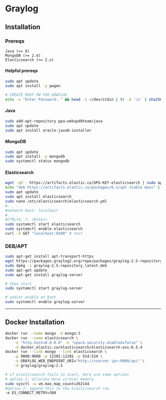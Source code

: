 Graylog
=======

## Installation

### Prereqs

    Java (>= 8)
    MongoDB (>= 2.4)
    Elasticsearch (>= 2.x)

#### Helpful prereqs
```bash
sudo apt update
sudo apt install -y pwgen

# CREATE ROOT PW FOR GRAYLOG
echo -n "Enter Password: " && head -1 </dev/stdin | tr -d '\n' | sha256sum | cut -d" " -f1
```

#### Java
```bash
sudo add-apt-repository ppa:webupd8team/java
sudo apt update
sudo apt install oracle-java8-installer
```

#### MongoDB
```bash
sudo apt update
sudo apt install -y mongodb
sudo systemctl status mongodb
```

#### Elasticsearch
```bash
wget -qO - https://artifacts.elastic.co/GPG-KEY-elasticsearch | sudo apt-key add -
echo "deb https://artifacts.elastic.co/packages/6.x/apt stable main" | sudo tee -a /etc/apt/sources.list.d/elastic-6.x.list
sudo apt update
sudo apt install elasticsearch
sudo nano /etc/elasticsearch/elasticsearch.yml
#. . .
#network.host: localhost
#. . .
#CTRL+X, Y, <Enter>
sudo systemctl start elasticsearch
sudo systemctl enable elasticsearch
curl -X GET "localhost:9200" # test
```

### DEB/APT
```bash
sudo apt-get install apt-transport-https
wget https://packages.graylog2.org/repo/packages/graylog-2.5-repository_latest.deb
sudo dpkg -i graylog-2.5-repository_latest.deb
sudo apt-get update
sudo apt-get install graylog-server

# then start
sudo systemctl start graylog-server

# and/or enable on boot
sudo systemctl enable graylog-server
```

--------------------------------------

## Docker Installation

```bash
docker run --name mongo -d mongo:3
docker run --name elasticsearch \
    -e "http.host=0.0.0.0" -e "xpack.security.enabled=false" \
    -d docker.elastic.co/elasticsearch/elasticsearch-oss:6.5.4
docker run --link mongo --link elasticsearch \
    -p 9000:9000 -p 12201:12201 -p 514:514 \
    -e GRAYLOG_WEB_ENDPOINT_URI="http://<server ip>:9000/api" \
    -d graylog/graylog:2.5

# if elasticsearch fails to start, here are some options
# option 1: allocate more virtual memory
sudo sysctl -w vm.max_map_count=262144
#option 2: append this to the elasticsearch run
-e ES_CONNECT_RETRY=300
```